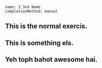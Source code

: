 ```ngMeta
name: 2.3nd Name
completionMethod: manual
```

## This is the normal exercis.
## This is something els.
## Yeh toph bahot awesome hai.